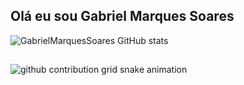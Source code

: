 ## Olá eu sou Gabriel Marques Soares

![GabrielMarquesSoares GitHub stats](https://github-readme-stats.vercel.app/api?username=GabrielMarquesSoares&show_icons=true&theme=transparent)

##

<picture align="center">
  <source media="(prefers-color-scheme: dark)" srcset="https://raw.githubusercontent.com/GabrielMarquesSoares/GabrielMarquesSoares/output/github-contribution-grid-snake-dark.svg">
  <source media="(prefers-color-scheme: light)" srcset="https://raw.githubusercontent.com/GabrielMarquesSoares/GabrielMarquesSoares/output/github-contribution-grid-snake-dark.svg">
  <img align="center" alt="github contribution grid snake animation" src="https://raw.githubusercontent.com/GabrielMarquesSoares/GabrielMarquesSoares/output/github-contribution-grid-snake.svg">
</picture>



